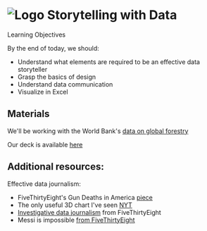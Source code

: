 # ![Logo](https://ga-dash.s3.amazonaws.com/production/assets/logo-9f88ae6c9c3871690e33280fcf557f33.png) Storytelling with Data


Learning Objectives

By the end of today, we should:

- Understand what elements are required to be an effective data storyteller 
- Grasp the basics of design
- Understand data communication
- Visualize in Excel


## Materials

We'll be working with the World Bank's [data on global forestry](http://data.worldbank.org/indicator/AG.LND.FRST.K2?end=2015&name_desc=false&start=1990&view=chart)

Our deck is available [here](https://github.com/josephofiowa/GA-DSI/blob/master/storytelling-with-data/storytelling-with-data.pdf)


## Additional resources:

Effective data journalism:

- FiveThirtyEight's Gun Deaths in America [piece](http://fivethirtyeight.com/features/gun-deaths/)
- The only useful 3D chart I've seen [NYT](http://www.nytimes.com/interactive/2015/03/19/upshot/3d-yield-curve-economic-growth.html)
- [Investigative data journalism](http://fivethirtyeight.com/features/a-plagiarism-scandal-is-unfolding-in-the-crossword-world/) from FiveThirtyEight
- Messi is impossible [from FiveThirtyEight](fivethirtyeight.com/features/lionel-messi-is-impossible/)
